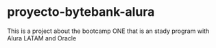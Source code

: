 # proyecto-bytebank-alura
This is a project about the bootcamp ONE that is an stady program with Alura LATAM and Oracle
